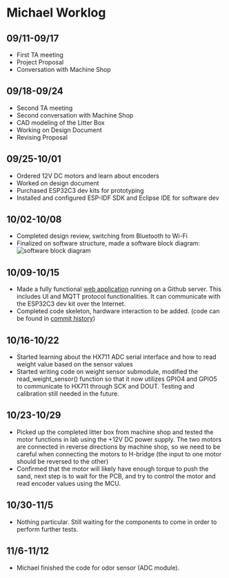 # Michael Worklog

## 09/11-09/17

- First TA meeting 
- Project Proposal
- Conversation with Machine Shop

## 09/18-09/24

- Second TA meeting
- Second conversation with Machine Shop
- CAD modeling of the Litter Box
- Working on Design Document
- Revising Proposal

## 09/25-10/01

- Ordered 12V DC motors and learn about encoders
- Worked on design document
- Purchased ESP32C3 dev kits for prototyping
- Installed and configured ESP-IDF SDK and Eclipse IDE for software dev

## 10/02-10/08

- Completed design review, switching from Bluetooth to Wi-Fi
- Finalized on software structure, made a software block diagram:
![software block diagram](software-block-diagram.jpg "Block diagram")

## 10/09-10/15

- Made a fully functional [web application](https://yumiweidemao.github.io/ece445-web-app/) running on a Github server. This includes UI and MQTT protocol functionalities. It can communicate with the ESP32C3 dev kit over the Internet.
- Completed code skeleton, hardware interaction to be added. (code can be found in [commit history](https://github.com/yumiweidemao/ECE445-Repo/commits/main))

## 10/16-10/22

- Started learning about the HX711 ADC serial interface and how to read weight value based on the sensor values
- Started writing code on weight sensor submodule, modified the read_weight_sensor() function so that it now utilizes GPIO4 and GPIO5 to communicate to HX711 through SCK and DOUT. Testing and calibration still needed in the future.

## 10/23-10/29

- Picked up the completed litter box from machine shop and tested the motor functions in lab using the +12V DC power supply. The two motors are connected in reverse directions by machine shop, so we need to be careful when connecting the motors to H-bridge (the input to one motor should be reversed to the other)
- Confirmed that the motor will likely have enough torque to push the sand, next step is to wait for the PCB, and try to control the motor and read encoder values using the MCU.

## 10/30-11/5

- Nothing particular. Still waiting for the components to come in order to perform further tests.

## 11/6-11/12

- Michael finished the code for odor sensor (ADC module).
